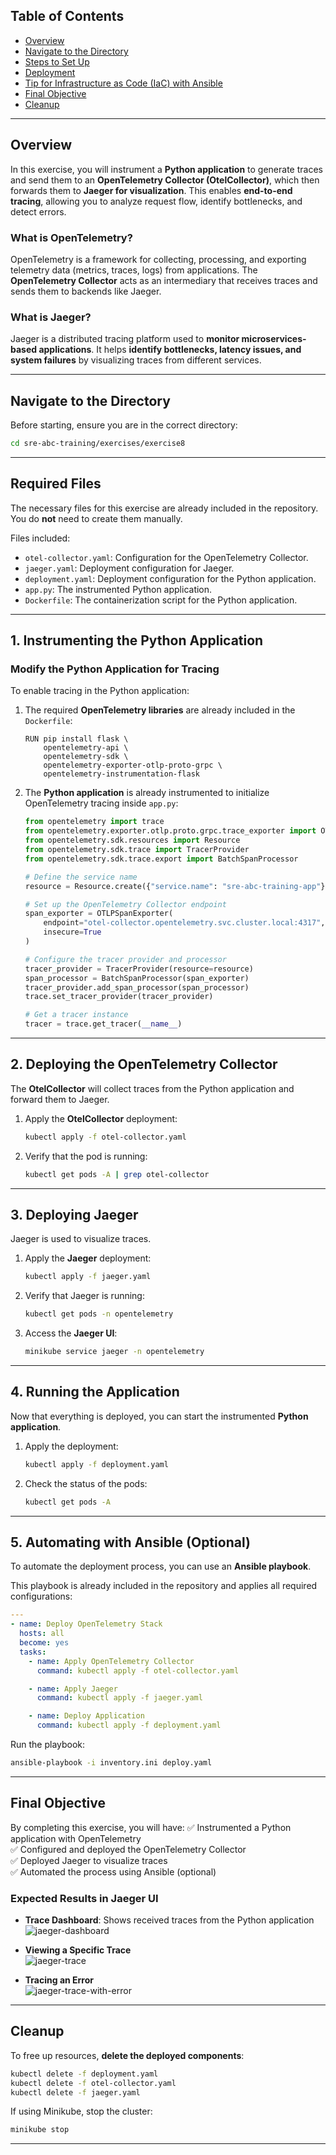 ## **Table of Contents**
 - [Overview](#overview)
 - [Navigate to the Directory](#navigate-to-the-directory)
 - [Steps to Set Up](#steps-to-set-up)
 - [Deployment](#deployment)
 - [Tip for Infrastructure as Code (IaC) with Ansible](#tip-for-infrastructure-as-code-iac-with-ansible)
 - [Final Objective](#final-objective)
 - [Cleanup](#cleanup)

---

## **Overview**
In this exercise, you will instrument a **Python application** to generate traces and send them to an **OpenTelemetry Collector (OtelCollector)**, which then forwards them to **Jaeger for visualization**. This enables **end-to-end tracing**, allowing you to analyze request flow, identify bottlenecks, and detect errors.

### **What is OpenTelemetry?**
OpenTelemetry is a framework for collecting, processing, and exporting telemetry data (metrics, traces, logs) from applications. The **OpenTelemetry Collector** acts as an intermediary that receives traces and sends them to backends like Jaeger.

### **What is Jaeger?**
Jaeger is a distributed tracing platform used to **monitor microservices-based applications**. It helps **identify bottlenecks, latency issues, and system failures** by visualizing traces from different services.

---

## **Navigate to the Directory**
Before starting, ensure you are in the correct directory:

```bash
cd sre-abc-training/exercises/exercise8
```

---

## **Required Files**
The necessary files for this exercise are already included in the repository.  
You do **not** need to create them manually.  

Files included:
- `otel-collector.yaml`: Configuration for the OpenTelemetry Collector.
- `jaeger.yaml`: Deployment configuration for Jaeger.
- `deployment.yaml`: Deployment configuration for the Python application.
- `app.py`: The instrumented Python application.
- `Dockerfile`: The containerization script for the Python application.

---

## **1. Instrumenting the Python Application**
### **Modify the Python Application for Tracing**
To enable tracing in the Python application:

1. The required **OpenTelemetry libraries** are already included in the `Dockerfile`:

   ```docker
   RUN pip install flask \
       opentelemetry-api \
       opentelemetry-sdk \
       opentelemetry-exporter-otlp-proto-grpc \
       opentelemetry-instrumentation-flask
   ```

2. The **Python application** is already instrumented to initialize OpenTelemetry tracing inside `app.py`:

   ```python
   from opentelemetry import trace
   from opentelemetry.exporter.otlp.proto.grpc.trace_exporter import OTLPSpanExporter
   from opentelemetry.sdk.resources import Resource
   from opentelemetry.sdk.trace import TracerProvider
   from opentelemetry.sdk.trace.export import BatchSpanProcessor

   # Define the service name
   resource = Resource.create({"service.name": "sre-abc-training-app"})

   # Set up the OpenTelemetry Collector endpoint
   span_exporter = OTLPSpanExporter(
       endpoint="otel-collector.opentelemetry.svc.cluster.local:4317",
       insecure=True
   )

   # Configure the tracer provider and processor
   tracer_provider = TracerProvider(resource=resource)
   span_processor = BatchSpanProcessor(span_exporter)
   tracer_provider.add_span_processor(span_processor)
   trace.set_tracer_provider(tracer_provider)

   # Get a tracer instance
   tracer = trace.get_tracer(__name__)
   ```

---

## **2. Deploying the OpenTelemetry Collector**
The **OtelCollector** will collect traces from the Python application and forward them to Jaeger.

1. Apply the **OtelCollector** deployment:

   ```bash
   kubectl apply -f otel-collector.yaml
   ```

2. Verify that the pod is running:

   ```bash
   kubectl get pods -A | grep otel-collector
   ```

---

## **3. Deploying Jaeger**
Jaeger is used to visualize traces.

1. Apply the **Jaeger** deployment:

   ```bash
   kubectl apply -f jaeger.yaml
   ```

2. Verify that Jaeger is running:

   ```bash
   kubectl get pods -n opentelemetry
   ```

3. Access the **Jaeger UI**:

   ```bash
   minikube service jaeger -n opentelemetry
   ```

---

## **4. Running the Application**
Now that everything is deployed, you can start the instrumented **Python application**.

1. Apply the deployment:

   ```bash
   kubectl apply -f deployment.yaml
   ```

2. Check the status of the pods:

   ```bash
   kubectl get pods -A
   ```

---

## **5. Automating with Ansible (Optional)**
To automate the deployment process, you can use an **Ansible playbook**.

This playbook is already included in the repository and applies all required configurations:

```yaml
---
- name: Deploy OpenTelemetry Stack
  hosts: all
  become: yes
  tasks:
    - name: Apply OpenTelemetry Collector
      command: kubectl apply -f otel-collector.yaml

    - name: Apply Jaeger
      command: kubectl apply -f jaeger.yaml

    - name: Deploy Application
      command: kubectl apply -f deployment.yaml
```

Run the playbook:

```bash
ansible-playbook -i inventory.ini deploy.yaml
```

---

## **Final Objective**
By completing this exercise, you will have:
✅ Instrumented a Python application with OpenTelemetry  
✅ Configured and deployed the OpenTelemetry Collector  
✅ Deployed Jaeger to visualize traces  
✅ Automated the process using Ansible (optional)  

### **Expected Results in Jaeger UI**
- **Trace Dashboard**: Shows received traces from the Python application  
  ![jaeger-dashboard](jaeger-dashboard.png)  

- **Viewing a Specific Trace**  
  ![jaeger-trace](jaeger-trace.png)  

- **Tracing an Error**  
  ![jaeger-trace-with-error](jaeger-trace-with-error.png)  

---

## **Cleanup**
To free up resources, **delete the deployed components**:

```bash
kubectl delete -f deployment.yaml
kubectl delete -f otel-collector.yaml
kubectl delete -f jaeger.yaml
```

If using Minikube, stop the cluster:

```bash
minikube stop
```

---